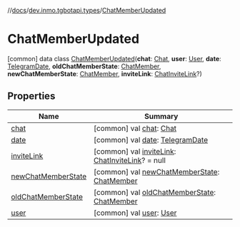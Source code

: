 //[docs](../../../index.md)/[dev.inmo.tgbotapi.types](../index.md)/[ChatMemberUpdated](index.md)



# ChatMemberUpdated  
 [common] data class [ChatMemberUpdated](index.md)(**chat**: [Chat](../../dev.inmo.tgbotapi.types.chat.abstracts/-chat/index.md), **user**: [User](../-user/index.md), **date**: [TelegramDate](../-telegram-date/index.md), **oldChatMemberState**: [ChatMember](../../dev.inmo.tgbotapi.types.ChatMember.abstracts/-chat-member/index.md), **newChatMemberState**: [ChatMember](../../dev.inmo.tgbotapi.types.ChatMember.abstracts/-chat-member/index.md), **inviteLink**: [ChatInviteLink](../-chat-invite-link/index.md)?)   


## Properties  
  
|  Name |  Summary | 
|---|---|
| <a name="dev.inmo.tgbotapi.types/ChatMemberUpdated/chat/#/PointingToDeclaration/"></a>[chat](chat.md)| <a name="dev.inmo.tgbotapi.types/ChatMemberUpdated/chat/#/PointingToDeclaration/"></a> [common] val [chat](chat.md): [Chat](../../dev.inmo.tgbotapi.types.chat.abstracts/-chat/index.md)   <br>|
| <a name="dev.inmo.tgbotapi.types/ChatMemberUpdated/date/#/PointingToDeclaration/"></a>[date](date.md)| <a name="dev.inmo.tgbotapi.types/ChatMemberUpdated/date/#/PointingToDeclaration/"></a> [common] val [date](date.md): [TelegramDate](../-telegram-date/index.md)   <br>|
| <a name="dev.inmo.tgbotapi.types/ChatMemberUpdated/inviteLink/#/PointingToDeclaration/"></a>[inviteLink](invite-link.md)| <a name="dev.inmo.tgbotapi.types/ChatMemberUpdated/inviteLink/#/PointingToDeclaration/"></a> [common] val [inviteLink](invite-link.md): [ChatInviteLink](../-chat-invite-link/index.md)? = null   <br>|
| <a name="dev.inmo.tgbotapi.types/ChatMemberUpdated/newChatMemberState/#/PointingToDeclaration/"></a>[newChatMemberState](new-chat-member-state.md)| <a name="dev.inmo.tgbotapi.types/ChatMemberUpdated/newChatMemberState/#/PointingToDeclaration/"></a> [common] val [newChatMemberState](new-chat-member-state.md): [ChatMember](../../dev.inmo.tgbotapi.types.ChatMember.abstracts/-chat-member/index.md)   <br>|
| <a name="dev.inmo.tgbotapi.types/ChatMemberUpdated/oldChatMemberState/#/PointingToDeclaration/"></a>[oldChatMemberState](old-chat-member-state.md)| <a name="dev.inmo.tgbotapi.types/ChatMemberUpdated/oldChatMemberState/#/PointingToDeclaration/"></a> [common] val [oldChatMemberState](old-chat-member-state.md): [ChatMember](../../dev.inmo.tgbotapi.types.ChatMember.abstracts/-chat-member/index.md)   <br>|
| <a name="dev.inmo.tgbotapi.types/ChatMemberUpdated/user/#/PointingToDeclaration/"></a>[user](user.md)| <a name="dev.inmo.tgbotapi.types/ChatMemberUpdated/user/#/PointingToDeclaration/"></a> [common] val [user](user.md): [User](../-user/index.md)   <br>|


